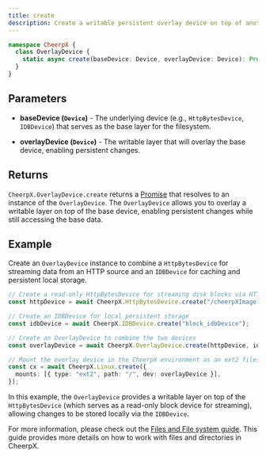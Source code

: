 ```yaml
---
title: create
description: Create a writable persistent overlay device on top of another block device.
---
```


```ts
namespace CheerpX {
  class OverlayDevice {
    static async create(baseDevice: Device, overlayDevice: Device): Promise<OverlayDevice>;
  }
}
```

## Parameters

- **baseDevice (`Device`)** - The underlying device (e.g., `HttpBytesDevice`, `IDBDevice`) that serves as the base layer for the filesystem.

- **overlayDevice (`Device`)** - The writable layer that will overlay the base device, enabling persistent changes.

## Returns

`CheerpX.OverlayDevice.create` returns a [Promise] that resolves to an instance of the `OverlayDevice`. The `OverlayDevice` allows you to overlay a writable layer on top of the base device, enabling persistent changes while still accessing the base data.

## Example

Create an `OverlayDevice` instance to combine a `HttpBytesDevice` for streaming data from an HTTP source and an `IDBDevice` for caching and persistent local storage.

```ts {8, 12}
// Create a read-only HttpBytesDevice for streaming disk blocks via HTTP
const httpDevice = await CheerpX.HttpBytesDevice.create("/cheerpXImage.ext2");

// Create an IDBDevice for local persistent storage
const idbDevice = await CheerpX.IDBDevice.create("block_idbDevice");

// Create an OverlayDevice to combine the two devices
const overlayDevice = await CheerpX.OverlayDevice.create(httpDevice, idbDevice);

// Mount the overlay device in the CheerpX environment as an ext2 filesystem
const cx = await CheerpX.Linux.create({
  mounts: [{ type: "ext2", path: "/", dev: overlayDevice }],
});
```
In this example, the `OverlayDevice` provides a writable layer on top of the `HttpBytesDevice` (which serves as a read-only block device for streaming), allowing changes to be stored locally via the `IDBDevice`.

<!-- Add links when rest of the references are added -->
<!-- ## Related sources

- [Cheerp.HttpBytesDevice.create]()
- [Cheerp.IDBDevice.create]()
- [Cheerp.Linux.create]() -->

For more information, please check out the [Files and File system guide](/docs/guides/File-System-support). This guide provides more details on how to work with files and directories in CheerpX.

[Promise]: https://developer.mozilla.org/en-US/docs/Web/JavaScript/Reference/Global_Objects/Promise
